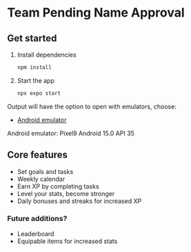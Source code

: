 # Team Pending Name Approval

## Get started

1. Install dependencies

   ```bash
   npm install
   ```

2. Start the app

   ```bash
   npx expo start
   ```

Output will have the option to open with emulators, choose:
- [Android emulator](https://docs.expo.dev/workflow/android-studio-emulator/)

Android emulator: Pixel9 Android 15.0 API 35

## Core features

- Set goals and tasks
- Weekly calendar
- Earn XP by completing tasks
- Level your stats, become stronger
- Daily bonuses and streaks for increased XP

### Future additions?
- Leaderboard
- Equipable items for increased stats
